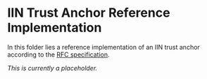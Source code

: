 <!--
 Copyright IBM Corp. All Rights Reserved.

 SPDX-License-Identifier: CC-BY-4.0
 -->
# IIN Trust Anchor Reference Implementation

In this folder lies a reference implementation of an IIN trust anchor according to the [RFC specification](https://github.com/hyperledger/cacti/blob/main/weaver/rfcs/models/identity/iin.md#trust-anchors).

_This is currently a placeholder._
